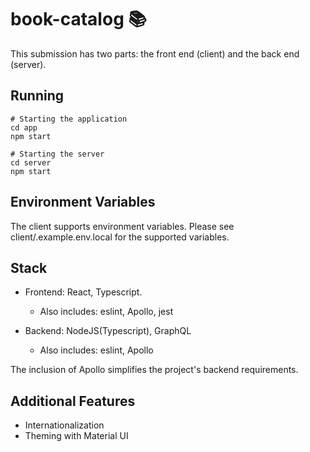 # book-catalog :books:

This submission has two parts: the front end (client) and the back end (server).

## Running

```shell
# Starting the application
cd app
npm start

# Starting the server
cd server
npm start
```

## Environment Variables

The client supports environment variables. Please see client/.example.env.local for the supported variables.

## Stack

- Frontend: React, Typescript.
  - Also includes: eslint, Apollo, jest

- Backend: NodeJS(Typescript), GraphQL
  - Also includes: eslint, Apollo

The inclusion of Apollo simplifies the project's backend requirements.

## Additional Features

- Internationalization
- Theming with Material UI
